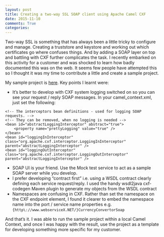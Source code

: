 ```yaml
---
layout: post
title: Creating a two-way SSL SOAP client using Apache Camel CXF
date: 2015-11-10
comments: True
categories:
---
```


Two-way SSL is something that has always been a little tricky to configure and manage.  Creating a truststore and keystore and working out which certificates go where confuses things. And by adding a SOAP layer on top and battling with CXF further complicates the task.  I recently embarked on this activity for a customer and was shocked to learn how badly documented this was on the web.  It seems few people have attempted this so I thought it was my time to contribute a little and create a sample project.

My sample project is [here](https://github.com/sigreen/camel-cxf-soap-client).  Key points I learnt were:

* It’s better to develop with CXF system logging switched on so you can see your request / reply SOAP messages.  In your camel_context.xml, just set the following:

```
<!-- The interceptors bean definitions - used for logging SOAP requests. -->
<!-- They can be removed, when no logging is needed -->
<bean id="abstractLoggingInterceptor" abstract="true">
	<property name="prettyLogging" value="true" />
</bean>
<bean id="loggingInInterceptor" class="org.apache.cxf.interceptor.LoggingInInterceptor" parent="abstractLoggingInterceptor" />
<bean id="loggingOutInterceptor" class="org.apache.cxf.interceptor.LoggingOutInterceptor" parent="abstractLoggingInterceptor" />
```
* SOAP UI is your friend.  Use the Mock test service to act as a sample SOAP server while you develop.
* I prefer developing “contract first” i.e. using a WSDL contract clearly defining each service request/reply.  I used the handy wsdl2java cxf-codegen Maven plugin to generate my objects from the WSDL contract
* Namespaces are confusing in CXF.  Rather than set the namespace on the CXF endpoint element, I found it clearer to embed the namespace name into the port / service name properties e.g. ```{http\://www.webserviceX.NET/}CurrencyConvertorSoap```

And that’s it.  I was able to run the sample project within a local Camel Context, and once I was happy with the result, use the project as a template for developing something more specific for my customer.

